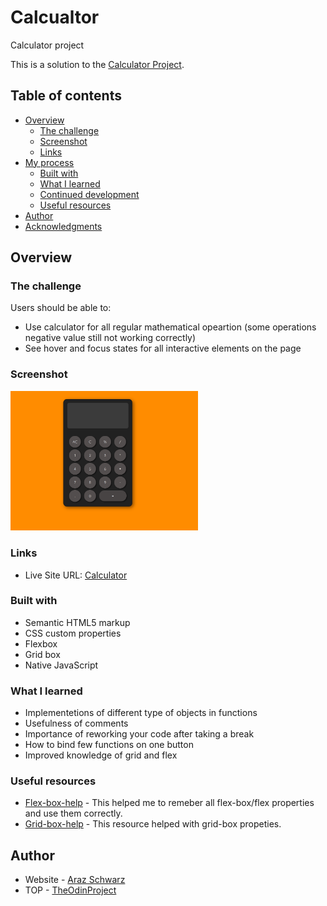 # Calcualtor

Calculator project

This is a solution to the [Calculator Project](hhttps://www.theodinproject.com/lessons/foundations-calculator).

## Table of contents

- [Overview](#overview)
  - [The challenge](#the-challenge)
  - [Screenshot](#screenshot)
  - [Links](#links)
- [My process](#my-process)
  - [Built with](#built-with)
  - [What I learned](#what-i-learned)
  - [Continued development](#continued-development)
  - [Useful resources](#useful-resources)
- [Author](#author)
- [Acknowledgments](#acknowledgments)

## Overview

### The challenge

Users should be able to:

- Use calculator for all regular mathematical opeartion (some operations negative value still not working correctly)
- See hover and focus states for all interactive elements on the page

### Screenshot

<img src="https://raw.githubusercontent.com/Ailadir/Calcualtor/main/screenshot.png" width="300">

### Links

- Live Site URL: [Calculator](https://ailadir.github.io/Calcualtor/)

### Built with

- Semantic HTML5 markup
- CSS custom properties
- Flexbox
- Grid box
- Native JavaScript

### What I learned

- Implementetions of different type of objects in functions
- Usefulness of comments
- Importance of reworking your code after taking a break
- How to bind few functions on one button
- Improved knowledge of grid and flex

### Useful resources

- [Flex-box-help](https://flexbox.malven.co/) - This helped me to remeber all flex-box/flex properties and use them correctly.
- [Grid-box-help](https://grid.malven.co/) - This resource helped with grid-box propeties.

## Author

- Website - [Araz Schwarz](https://www.linkedin.com/in/dmdschwarz/)
- TOP - [TheOdinProject](https://www.theodinproject.com/)
